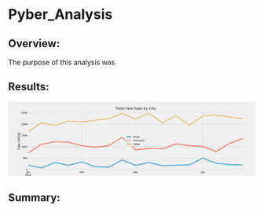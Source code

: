 # Pyber_Analysis

## Overview:

The purpose of this analysis was

## Results:


!["Fare Chart"](Analysis/PyBer_fare_summary.png)

## Summary:

